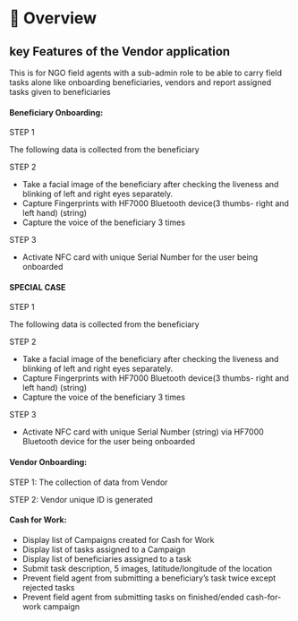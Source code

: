 # 📖 Overview

## key Features of the Vendor application

This is for NGO field agents with a sub-admin role to be able to carry field tasks alone like onboarding beneficiaries, vendors and report assigned tasks given to beneficiaries

#### Beneficiary Onboarding:

STEP 1

The following data is collected from the beneficiary

STEP 2

* Take a facial image of the beneficiary after checking the liveness and blinking of left and right eyes separately.
* Capture Fingerprints with HF7000 Bluetooth device(3 thumbs- right and left hand) (string)
* Capture the voice of the beneficiary 3 times

STEP 3

* Activate NFC card with unique Serial Number for the user being onboarded

#### SPECIAL CASE

STEP 1

The following data is collected from the beneficiary

STEP 2

* Take a facial image of the beneficiary after checking the liveness and blinking of left and right eyes separately.
* Capture Fingerprints with HF7000 Bluetooth device(3 thumbs- right and left hand) (string)
* Capture the voice of the beneficiary 3 times

STEP 3

* Activate NFC card with unique Serial Number (string) via HF7000 Bluetooth device for the user being onboarded

#### Vendor Onboarding:

STEP 1: The collection of data from Vendor

STEP 2: Vendor unique ID is generated

#### Cash for Work:

* Display list of Campaigns created for Cash for Work
* Display list of tasks assigned to a Campaign
* Display list of beneficiaries assigned to a task
* Submit task description, 5 images, latitude/longitude of the location&#x20;
* Prevent field agent from submitting a beneficiary’s task twice except rejected tasks
* Prevent field agent from submitting tasks on finished/ended cash-for-work campaign&#x20;

